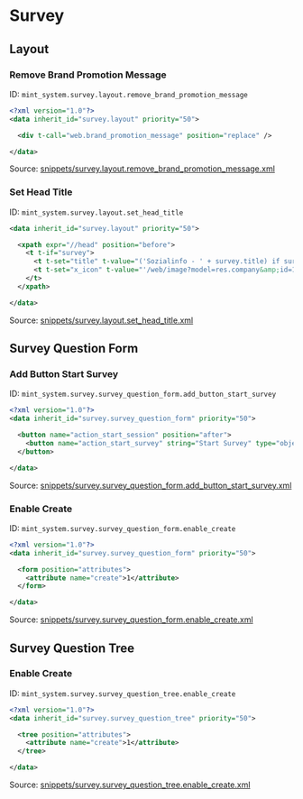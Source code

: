 # Survey
## Layout  
### Remove Brand Promotion Message  
ID: `mint_system.survey.layout.remove_brand_promotion_message`  
```xml
<?xml version="1.0"?>
<data inherit_id="survey.layout" priority="50">

  <div t-call="web.brand_promotion_message" position="replace" />

</data>

```
Source: [snippets/survey.layout.remove_brand_promotion_message.xml](https://github.com/Mint-System/Odoo-Build/tree/14.0/snippets/survey.layout.remove_brand_promotion_message.xml)

### Set Head Title  
ID: `mint_system.survey.layout.set_head_title`  
```xml
<data inherit_id="survey.layout" priority="50">

  <xpath expr="//head" position="before">
    <t t-if="survey">
      <t t-set="title" t-value="('Sozialinfo - ' + survey.title) if survey else 'Odoo'"/>
      <t t-set="x_icon" t-value="'/web/image?model=res.company&amp;id=1&amp;field=favicon'"/>
    </t>
  </xpath>

</data>
```
Source: [snippets/survey.layout.set_head_title.xml](https://github.com/Mint-System/Odoo-Build/tree/14.0/snippets/survey.layout.set_head_title.xml)

## Survey Question Form  
### Add Button Start Survey  
ID: `mint_system.survey.survey_question_form.add_button_start_survey`  
```xml
<?xml version="1.0"?>
<data inherit_id="survey.survey_question_form" priority="50">

  <button name="action_start_session" position="after">
    <button name="action_start_survey" string="Start Survey" type="object" attrs="{'invisible': [('state', '=', 'draft')]}" />
  </button>

</data>

```
Source: [snippets/survey.survey_question_form.add_button_start_survey.xml](https://github.com/Mint-System/Odoo-Build/tree/14.0/snippets/survey.survey_question_form.add_button_start_survey.xml)

### Enable Create  
ID: `mint_system.survey.survey_question_form.enable_create`  
```xml
<?xml version="1.0"?>
<data inherit_id="survey.survey_question_form" priority="50">

  <form position="attributes">
    <attribute name="create">1</attribute>
  </form>

</data>

```
Source: [snippets/survey.survey_question_form.enable_create.xml](https://github.com/Mint-System/Odoo-Build/tree/14.0/snippets/survey.survey_question_form.enable_create.xml)

## Survey Question Tree  
### Enable Create  
ID: `mint_system.survey.survey_question_tree.enable_create`  
```xml
<?xml version="1.0"?>
<data inherit_id="survey.survey_question_tree" priority="50">

  <tree position="attributes">
    <attribute name="create">1</attribute>
  </tree>

</data>

```
Source: [snippets/survey.survey_question_tree.enable_create.xml](https://github.com/Mint-System/Odoo-Build/tree/14.0/snippets/survey.survey_question_tree.enable_create.xml)

